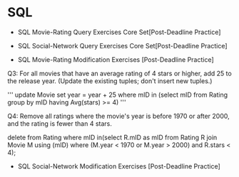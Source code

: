 # SQL

- SQL Movie-Rating Query Exercises Core Set[Post-Deadline Practice]

- SQL Social-Network Query Exercises Core Set[Post-Deadline Practice]

- SQL Movie-Rating Modification Exercises [Post-Deadline Practice]


Q3: For all movies that have an average rating of 4 stars or higher, add 25 to the release year. (Update the existing tuples; don't insert new tuples.) 

'''
update Movie
set year = year + 25
where mID in (select mID
              from Rating
              group by mID
              having Avg(stars) >= 4)
'''

Q4:  Remove all ratings where the movie's year is before 1970 or after 2000, and the rating is fewer than 4 stars. 

delete from Rating
where mID in(select R.mID as mID
             from Rating R join Movie M using (mID)
             where (M.year < 1970 or M.year > 2000) and R.stars < 4);
                          



- SQL Social-Network Modification Exercises [Post-Deadline Practice]
